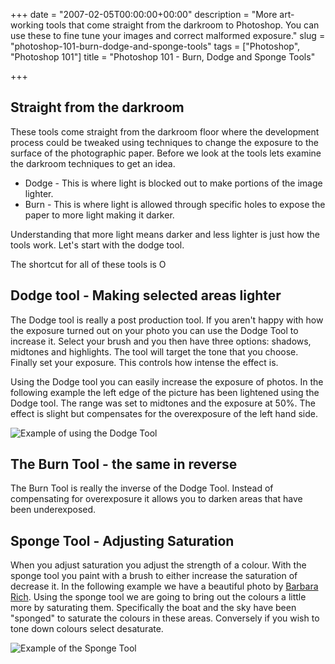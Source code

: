 +++
date = "2007-02-05T00:00:00+00:00"
description = "More art-working tools that come straight from the darkroom to Photoshop. You can use these to fine tune your images and correct malformed exposure."
slug = "photoshop-101-burn-dodge-and-sponge-tools"
tags = ["Photoshop", "Photoshop 101"]
title = "Photoshop 101 - Burn, Dodge and Sponge Tools"

+++

## Straight from the darkroom

These tools come straight from the darkroom floor where the development process could be tweaked using techniques to change the exposure to the surface of the photographic paper. Before we look at the tools lets examine the darkroom techniques to get an idea.

* Dodge - This is where light is blocked out to make portions of the image lighter. 
* Burn - This is where light is allowed through specific holes to expose the paper to more light making it darker.

Understanding that more light means darker and less lighter is just how the tools work. Let's start with the dodge tool.

The shortcut for all of these tools is O

## Dodge tool - Making selected areas lighter

The Dodge tool is really a post production tool. If you aren't happy with how the exposure turned out on your photo you can use the Dodge Tool to increase it. Select your brush and you then have three options: shadows, midtones and highlights. The tool will target the tone that you choose. Finally set your exposure. This controls how intense the effect is.

Using the Dodge tool you can easily increase the exposure of photos. In the following example the left edge of the picture has been lightened using the Dodge tool. The range was set to midtones and the exposure at 50%. The effect is slight but compensates for the overexposure of the left hand side.

![Example of using the Dodge Tool][1] 

## The Burn Tool - the same in reverse

The Burn Tool is really the inverse of the Dodge Tool. Instead of compensating for overexposure it allows you to darken areas that have been underexposed. 

## Sponge Tool - Adjusting Saturation

When you adjust saturation you adjust the strength of a colour. With the sponge tool you paint with a brush to either increase the saturation of decrease it. In the following example we have a beautiful photo by [Barbara Rich][2]. Using the sponge tool we are going to bring out the colours a little more by saturating them. Specifically the boat and the sky have been "sponged" to saturate the colours in these areas. Conversely if you wish to tone down colours select desaturate.

![Example of the Sponge Tool][3]

 [1]: /images/articles/dodge_tool.jpg 
 [2]: http://www.flickr.com/photos/barbararich/380912249/
 [3]: /images/articles/saturated_boat.jpg 
